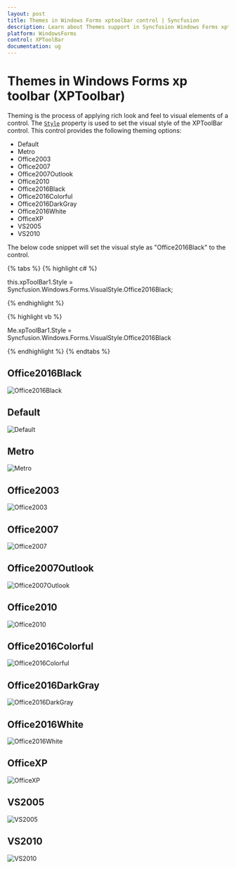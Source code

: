 ```yaml
---
layout: post
title: Themes in Windows Forms xptoolbar control | Syncfusion
description: Learn about Themes support in Syncfusion Windows Forms xptoolbar (XPToolbar) control and more details.
platform: WindowsForms
control: XPToolBar
documentation: ug
---
```


# Themes in Windows Forms xp toolbar (XPToolbar)

Theming is the process of applying rich look and feel to visual elements of a control. The [`Style`](https://help.syncfusion.com/cr/windowsforms/) property is used to set the visual style of the XPToolBar control. This control provides the following theming options:

* Default
* Metro
* Office2003
* Office2007
* Office2007Outlook
* Office2010
* Office2016Black
* Office2016Colorful
* Office2016DarkGray
* Office2016White
* OfficeXP
* VS2005
* VS2010


The below code snippet will set the visual style as "Office2016Black" to the control.

{% tabs %}
{% highlight c# %}

this.xpToolBar1.Style = Syncfusion.Windows.Forms.VisualStyle.Office2016Black;

{% endhighlight %}

{% highlight vb %}

Me.xpToolBar1.Style = Syncfusion.Windows.Forms.VisualStyle.Office2016Black

{% endhighlight %}
{% endtabs %}

## Office2016Black

![Office2016Black](Themes_Images/Office2016Black.png)

## Default

![Default](Themes_Images/Default.png)

## Metro

![Metro](Themes_Images/Metro.png)

## Office2003

![Office2003](Themes_Images/Office2003.png)

## Office2007

![Office2007](Themes_Images/Office2007.png)

## Office2007Outlook

![Office2007Outlook](Themes_Images/Office2007Outlook.png)

## Office2010

![Office2010](Themes_Images/Office2010.png)

## Office2016Colorful

![Office2016Colorful](Themes_Images/Office2016Colorful.png)

## Office2016DarkGray

![Office2016DarkGray](Themes_Images/Office2016DarkGray.png)

## Office2016White

![Office2016White](Themes_Images/Office2016White.png)

## OfficeXP

![OfficeXP](Themes_Images/OfficeXP.png)

## VS2005

![VS2005](Themes_Images/VS2005.png)

## VS2010

![VS2010](Themes_Images/VS2010.png)
